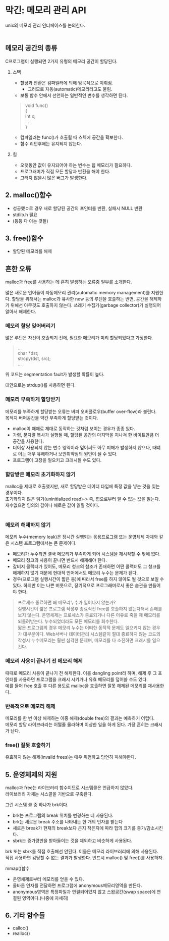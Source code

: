 # 막긴: 메모리 관리 API
unix의 메모리 관리 인터페이스를 논의한다.
</br>
</br>

## 메모리 공간의 종류
C프로그램이 실행되면 2가지 유형의 메모리 공간이 할당된다. 
1. 스텍
   - 할당과 반환은 컴파일러에 의해 암묵적으로 이뤄짐.
     - 그러므로 자동(automatic)메모리라고도 불림.
   - 보통 함수 안에서 선언하는 일반적인 변수를 생각하면 된다.
	> void func()  
	> {  
	>	int x;  
		. . .  
	> }
   - 컴파일러는 func()가 호출될 때 스텍에 공간을 확보한다.
   - 함수 리턴후에는 유지되지 않는다.

2. 힙
   - 오랫동안 값이 유지되어야 하는 변수는 힙 메모리가 필요하다.
   - 프로그래머가 직접 모든 할당과 반환을 해야 한다.
   - 그러지 않을시 많은 버그가 발생한다. 

## 2. malloc()함수
- 성공했ㅇ르 경우 새로 할당된 공간의 포인터를 반환, 실패시 NULL 반환
- stdlib.h 필요
- (등등 다 아는 것들)

## 3. free()함수
- 할당된 메모리를 해제

## 흔한 오류
malloc과 free를 사용하는 데 흔히 발생하는 오류중 일부를 소개한다.

많은 새로운 언어들이 자동메모리 관리(automatic memory management)를 지원한다. 할당을 위해서는 malloc과 유사한 new 등의 루틴을 호출하는 반면, 공간을 해제하기 위해선 아무것도 호출하지 않는다. 쓰레기 수집기(garbage collector)가 실행되어 알아서 해제한다.

### 메모리 할당 잊어버리기
많은 루틴은 자신이 호출되기 전에, 필요한 메모리가 미리 할당되었다고 가정한다. 
>...   
>char *dst;  
>strcpy(dst, src);  
>...   

위 코드는 segmentation fault가 발생할 확률이 높다. 

대안으로는 strdup()를 사용하면 된다.


### 메모리 부족하게 할당받기
메모리를 부족하게 할당받는 오류는 버퍼 오버플로우(buffer over-flow)라 불린다.  
목적지 버퍼공간을 약간 부족하게 할당받는 것이다.
- malloc이 때때로 제대로 동작하는 것처럼 보이는 경우가 종종 있다.
- 가령, 문자열 복사가 실행될 때, 할당된 공간의 마지막을 지나쳐 한 바이트만큼 더 공간을 사용한다. 
- 더이상 사용되지 않는 변수 영역이라 덮어써도 아무 피해가 발생하지 않으나, 때떄로 이는 매우 유해하거나 보안취약점의 원인이 될 수 있다.  
- 프로그램이 고장을 일으키고 크래시될 수도 있다.


### 할당받은 메모리 초기화하지 않기
malloc을 제대로 호출했지만, 새로 할당받은 데이터 타입에 특정 값을 넣는 것을 잊는 경우이다.  
초기화되지 않은 읽기(uninitialized read)-> 즉, 힙으로부터 알 수 없는 값을 읽는다.  
재수없으면 임의의 값이나 해로운 값이 읽힐 것이다.
</br>
</br>

### 메모리 해제하지 않기
메모리 누수(memory leak)은 장시간 실행되는 응용프로그램 또는 운영체제 자체와 같은 시스템 프로그램에서는 큰 문제이다.
 - 메모리가 누수되면 결국 메모리가 부족하게 되어 시스템을 재시작할 수 밖에 없다. 
 - 메모리 청크의 사용이 끝나면 반드시 해제해야 한다. 
 - 갈비지 콜랙터가 있어도, 메모리 청크의 참조가 존재하면 어떤 콜랙터도 그 청크를 해제하지 않기 때문에 현대적 언어에서도 메모리 누수는 문제가 된다.
 - 경우(프로그램 실행시간이 짧은 등)에 따라서 free를 하지 않아도 될 것으로 보일 수 있다. 하지만 이는 나쁜 버릇으로, 장기적으로 프로그래머로서 좋은 습관을 만들어야 한다. 
>프로세스 종료하면 왜 메모리누수가 일어나지 않는가?  
실행시간이 짧은 프로그램 작성후 종료직전 free를 호출하지 않는다해서 손해를 보지 않는다. 운영체제는 프로세스가 종료되거나 다른 이유로 죽을 때 메모리를 되돌려받는다. 누수되었더라도 모든 메모리를 회수한다.  
짧은 프로그램의 경우 메모리 누수는 어떠한 동작적 문제도 일으키지 않는 경우가 대부분이다. Web서버나 데이터관리 시스템같이 절대 종료하지 않는 코드의 작성시 누수메모리는 훨씬 심각한 문제며, 메모리를 다 소진하면 크래시를 일으킨다.

### 메모리 사용이 끝나기 전 메모리 해제
때때로 메모리 사용이 끝나기 전 해제한다. 이를 dangling point라 하며, 해제 후 그 포인터를 사용하면 프로그램을 크래시 시키거나 유효 메모리를 덮어쓸 수도 있다.  
예를 들어 free 호출 후 다른 용도로 malloc을 호출하면 잘못 해제된 메모리를 재사용한다.


### 반복적으로 메모리 해제
메모리를 한 번 이상 해제하는 이중 해제(double free)의 결과는 예측하기 어렵다.  
메모리 할당 라이브러리는 어쩔줄 몰라하며 이상한 일을 하게 된다. 가장 흔히는 크래시가 난다.


### free() 잘못 호출하기
유효하지 않는 해제(invalid frees)는 매우 위험하고 당연히 피해야한다.


## 5. 운영체제의 지원
malloc과 free는 라이브러리 함수이므로 시스템콜은 언급하지 않았다.  
라이브러리 자체는 시스콜을 기반으로 구축된다.   

그런 시스템 콜 중 하나가 brk이다.
- brk는 프로그램의 break 위치를 변경하는 데 사용된다. 
- brk는 새로운 break 주소를 나타내는 한 개의 인자를 받는다
- 새로운 break가 현재의 break보다 큰지 작은지에 따라 힙의 크기를 증가/감소시킨다. 
- sbrk는 증가량만을 받아들이는 것을 제외하고 비슷하게 사용된다.

brk 또는 sbrk를 직접 호출해선 안된다. 이들은 메모리 라이브러리에 의해 사용된다.  
직접 사용하면 감당할 수 없는 결과가 발생한다. 반드시 malloc() 및 free()를 사용하자.  

mmap()함수
- 운영체제로부터 메모리를 얻을 수 있다. 
- 올바른 인자를 전달하면 프로그램에 anonymous메모리영역을 만든다. 
- anonymous영역은 특정파일과 연결되어있지 않고 스왑공간(swap space)에 연결된 영역이다.(나중에 자세히)

## 6. 기타 함수들
- calloc()
- realloc()